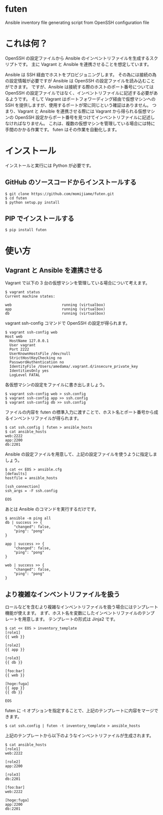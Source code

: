 futen
=====

Ansible inventory file generating script from OpenSSH configuration file

# これは何？

OpenSSH の設定ファイルから Ansible のインベントリファイルを生成するスクリプトです。
主に Vagrant と Ansible を連携させることを想定しています。

Ansible は SSH 経由でホストをプロビジョニングします。
その為には接続の為の設定情報が必要ですが Ansible は OpenSSH の設定ファイルを読み込むことができます。
ですが、Ansible は接続する際のホストのポート番号については OpenSSH の設定ファイルではなく、インベントリファイルに記述する必要があるようです。
そして Vagrant はポートフォワーディング経由で仮想マシンへの SSH を提供しますが、使用するポートが常に同じという確証はありません。
つまり、Vagrant と Ansible を連携させる際には Vagrant から得られる仮想マシンの OpenSSH 設定からポート番号を見つけてインベントリファイルに記述しなければなりません。
これは、複数の仮想マシンを管理している場合には特に手間のかかる作業です。
futen はその作業を自動化します。

# インストール

インストールと実行には Python が必要です。

## GitHub のソースコードからインストールする

```
$ git clone https://github.com/momijiame/futen.git
$ cd futen
$ python setup.py install
```

## PIP でインストールする

```
$ pip install futen
```

# 使い方

## Vagrant と Ansible を連携させる

Vagrant で以下の 3 台の仮想マシンを管理している場合について考えます。

```
$ vagrant status
Current machine states:

web                       running (virtualbox)
app                       running (virtualbox)
db                        running (virtualbox)
```

vagrant ssh-config コマンドで OpenSSH の設定が得られます。

```
$ vagrant ssh-config web
Host web
  HostName 127.0.0.1
  User vagrant
  Port 2222
  UserKnownHostsFile /dev/null
  StrictHostKeyChecking no
  PasswordAuthentication no
  IdentityFile /Users/amedama/.vagrant.d/insecure_private_key
  IdentitiesOnly yes
  LogLevel FATAL
```

各仮想マシンの設定をファイルに書き出しましょう。

```
$ vagrant ssh-config web > ssh.config
$ vagrant ssh-config app >> ssh.config
$ vagrant ssh-config db >> ssh.config
```

ファイルの内容を futen の標準入力に渡すことで、ホスト名とポート番号から成るインベントリファイルが得られます。

```
$ cat ssh.config | futen > ansible_hosts
$ cat ansible_hosts 
web:2222
app:2200
db:2201
```

Ansible の設定ファイルを用意して、上記の設定ファイルを使うように指定しましょう。

```
$ cat << EOS > ansible.cfg
[defaults]
hostfile = ansible_hosts

[ssh_connection]
ssh_args = -F ssh.config

EOS
```

あとは Ansible のコマンドを実行するだけです。

```
$ ansible -m ping all
db | success >> {
    "changed": false, 
    "ping": "pong"
}

app | success >> {
    "changed": false, 
    "ping": "pong"
}

web | success >> {
    "changed": false, 
    "ping": "pong"
}
```

## より複雑なインベントリファイルを扱う

ロールなどを含むより複雑なインベントリファイルを扱う場合にはテンプレート機能が使えます。
まず、ホスト名を変数にしたインベントリファイルのテンプレートを用意します。
テンプレートの形式は Jinja2 です。

```
$ cat << EOS > inventory_template
[role1]
{{ web }}

[role2]
{{ app }}

[role3]
{{ db }}

[foo:bar]
{{ web }}

[hoge:fuga]
{{ app }}
{{ db }}

EOS
```

futen に -t オプションを指定することで、上記のテンプレートに内容をマージできます。

```
$ cat ssh.config | futen -t inventory_template > ansible_hosts
```

上記のテンプレートから以下のようなインベントリファイルが生成されます。

```
$ cat ansible_hosts 
[role1]
web:2222

[role2]
app:2200

[role3]
db:2201

[foo:bar]
web:2222

[hoge:fuga]
app:2200
db:2201
```
